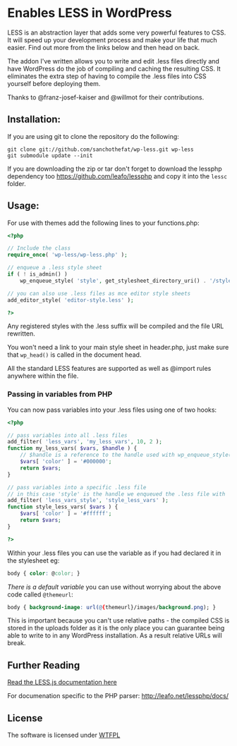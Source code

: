 # Enables LESS in WordPress

LESS is an abstraction layer that adds some very powerful features to CSS. It
will speed up your development process and make your life that much easier. Find
out more from the links below and then head on back.

The addon I've written allows you to write and edit .less files directly and
have WordPress do the job of compiling and caching the resulting CSS. It
eliminates the extra step of having to compile the .less files into CSS yourself
before deploying them.

Thanks to @franz-josef-kaiser and @willmot for their contributions.

## Installation:

If you are using git to clone the repository do the following:

    git clone git://github.com/sanchothefat/wp-less.git wp-less
    git submodule update --init

If you are downloading the zip or tar don't forget to download the lessphp
dependency too https://github.com/leafo/lessphp and copy it into the `lessc`
folder.

## Usage:

For use with themes add the following lines to your functions.php:

```php
<?php

// Include the class
require_once( 'wp-less/wp-less.php' );

// enqueue a .less style sheet
if ( ! is_admin() )
    wp_enqueue_style( 'style', get_stylesheet_directory_uri() . '/style.less' );

// you can also use .less files as mce editor style sheets
add_editor_style( 'editor-style.less' );

?>
```

Any registered styles with the .less suffix will be compiled and the file URL
rewritten.

You won't need a link to your main style sheet in header.php, just make sure
that `wp_head()` is called in the document head.

All the standard LESS features are supported as well as @import rules anywhere
within the file.

### Passing in variables from PHP

You can now pass variables into your .less files using one of two hooks:

```php
<?php

// pass variables into all .less files
add_filter( 'less_vars', 'my_less_vars', 10, 2 );
function my_less_vars( $vars, $handle ) {
    // $handle is a reference to the handle used with wp_enqueue_style()
    $vars[ 'color' ] = '#000000';
    return $vars;
}

// pass variables into a specific .less file
// in this case 'style' is the handle we enqueued the .less file with
add_filter( 'less_vars_style', 'style_less_vars' );
function style_less_vars( $vars ) {
    $vars[ 'color' ] = '#ffffff';
    return $vars;
}

?>
```

Within your .less files you can use the variable as if you had declared it in
the stylesheet eg:

```css
body { color: @color; }
```

*There is a default variable* you can use without worrying about the above code
called `@themeurl`:

```css
body { background-image: url(@{themeurl}/images/background.png); }
```

This is important because you can't use relative paths - the compiled CSS is
stored in the uploads folder as it is the only place you can guarantee being
able to write to in any WordPress installation. As a result relative URLs will
break.

## Further Reading

[Read the LESS.js documentation here](http://lesscss.org/)

For documenation specific to the PHP parser: http://leafo.net/lessphp/docs/

## License

The software is licensed under [WTFPL](http://sam.zoy.org/wtfpl/)
